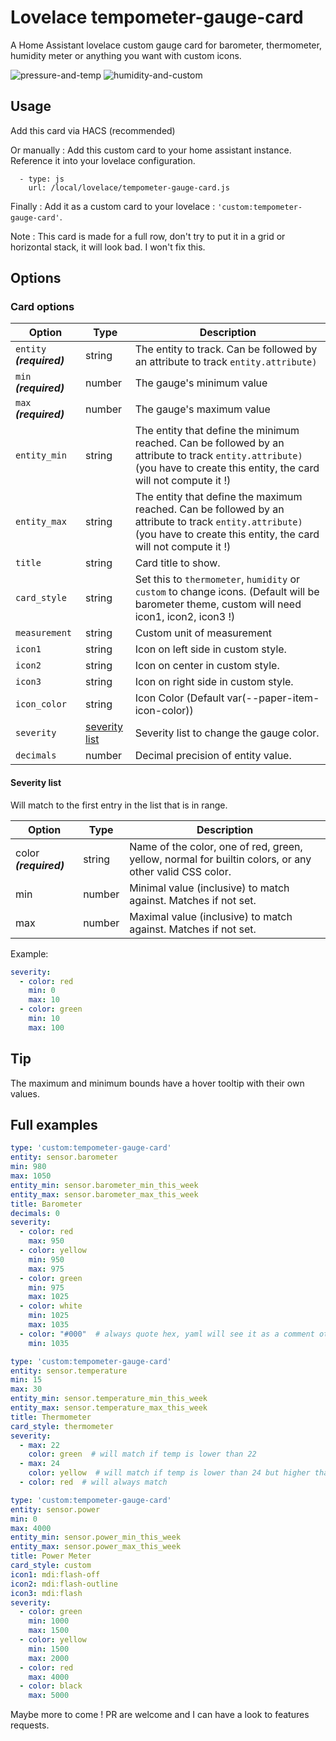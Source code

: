 # Lovelace tempometer-gauge-card

A Home Assistant lovelace custom gauge card for barometer, thermometer, humidity meter or anything you want with custom icons.

![pressure-and-temp](https://user-images.githubusercontent.com/25659602/106396921-2dc16900-640b-11eb-9921-baabe2fdb378.png)
![humidity-and-custom](https://user-images.githubusercontent.com/25659602/106397020-a9231a80-640b-11eb-882e-3b38cde7fa69.png)

## Usage
Add this card via HACS (recommended)

Or manually :
Add this custom card to your home assistant instance. Reference it into your lovelace configuration.
```
  - type: js
    url: /local/lovelace/tempometer-gauge-card.js
```

Finally :
Add it as a custom card to your lovelace : `'custom:tempometer-gauge-card'`.

Note :
This card is made for a full row, don't try to put it in a grid or horizontal stack, it will look bad. I won't fix this.

## Options
### Card options
| **Option**                | **Type**                        | **Description**                                                                                                                                                           |
|---------------------------|---------------------------------|---------------------------------------------------------------------------------------------------------------------------------------------------------------------------|
| `entity` ***(required)*** | string                          | The entity to track. Can be followed by an attribute to track `entity.attribute)`                                                                                         |
| `min` ***(required)***    | number                          | The gauge's minimum value                                                                                                                                                 |
| `max` ***(required)***    | number                          | The gauge's maximum value                                                                                                                                                 |
| `entity_min`              | string                          | The entity that define the minimum reached. Can be followed by an attribute to track `entity.attribute)` (you have to create this entity, the card will not compute it !) |
| `entity_max`              | string                          | The entity that define the maximum reached. Can be followed by an attribute to track `entity.attribute)` (you have to create this entity, the card will not compute it !) |
| `title`                   | string                          | Card title to show.                                                                                                                                                       |
| `card_style`              | string                          | Set this to `thermometer`, `humidity` or `custom` to change icons. (Default will be barometer theme, custom will need icon1, icon2, icon3 !)                              |
| `measurement`             | string                          | Custom unit of measurement                                                                                                                                                |
| `icon1`                   | string                          | Icon on left side in custom style.                                                                                                                                        |
| `icon2`                   | string                          | Icon on center in custom style.                                                                                                                                           |
| `icon3`                   | string                          | Icon on right side in custom style.                                                                                                                                       |
| `icon_color`              | string                          | Icon Color (Default var(--paper-item-icon-color))                                                                                                                         |
| `severity`                | [severity list](#severity-list) | Severity list to change the gauge color.                                                                                                                                  |
| `decimals`                | number                          | Decimal precision of entity value.                                                                                                                                        |

#### Severity list
Will match to the first entry in the list that is in range.

| **Option**             | **Type** | **Description**                                                                                        |
|------------------------|----------|--------------------------------------------------------------------------------------------------------|
| color ***(required)*** | string   | Name of the color, one of red, green, yellow, normal for builtin colors, or any other valid CSS color. |
| min                    | number   | Minimal value (inclusive) to match against. Matches if not set.                                        |
| max                    | number   | Maximal value (inclusive) to match against. Matches if not set.                                        |

Example:
```yaml
severity:
  - color: red
    min: 0
    max: 10
  - color: green
    min: 10
    max: 100
```

## Tip
The maximum and minimum bounds have a hover tooltip with their own values.

## Full examples
```yaml
type: 'custom:tempometer-gauge-card'
entity: sensor.barometer
min: 980
max: 1050
entity_min: sensor.barometer_min_this_week
entity_max: sensor.barometer_max_this_week
title: Barometer
decimals: 0
severity:
  - color: red
    max: 950
  - color: yellow
    min: 950
    max: 975
  - color: green
    min: 975
    max: 1025
  - color: white
    min: 1025
    max: 1035
  - color: "#000"  # always quote hex, yaml will see it as a comment otherwise
    min: 1035
```
```yaml
type: 'custom:tempometer-gauge-card'
entity: sensor.temperature
min: 15
max: 30
entity_min: sensor.temperature_min_this_week
entity_max: sensor.temperature_max_this_week
title: Thermometer
card_style: thermometer
severity:
  - max: 22
    color: green  # will match if temp is lower than 22
  - max: 24
    color: yellow  # will match if temp is lower than 24 but higher than 22
  - color: red  # will always match
```
```yaml
type: 'custom:tempometer-gauge-card'
entity: sensor.power
min: 0
max: 4000
entity_min: sensor.power_min_this_week
entity_max: sensor.power_max_this_week
title: Power Meter
card_style: custom
icon1: mdi:flash-off
icon2: mdi:flash-outline
icon3: mdi:flash
severity:
  - color: green
    min: 1000
    max: 1500
  - color: yellow
    min: 1500
    max: 2000
  - color: red
    max: 4000
  - color: black
    max: 5000
```

Maybe more to come ! PR are welcome and I can have a look to features requests.
